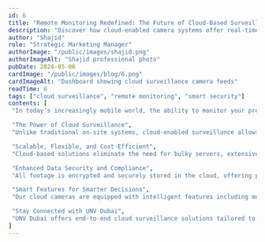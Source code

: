 ```yaml
---
id: 6
title: "Remote Monitoring Redefined: The Future of Cloud-Based Surveillance"
description: "Discover how cloud-enabled camera systems offer real-time visibility, flexibility, and control from anywhere in the world"
author: "Shajid"
role: "Strategic Marketing Manager"
authorImage: "/public/images/shajid.png"
authorImageAlt: "Shajid professional photo"
pubDate: 2024-05-06
cardImage: "/public/images/blog/6.png"
cardImageAlt: "Dashboard showing cloud surveillance camera feeds"
readTime: 6
tags: ["cloud surveillance", "remote monitoring", "smart security"]
contents: [
 "In today’s increasingly mobile world, the ability to monitor your premises remotely is no longer optional—it’s essential. Cloud-based surveillance systems are revolutionizing the way businesses and property owners manage security, offering instant access, scalability, and smarter data management. At UNV Dubai, we’re proud to be at the forefront of this transformation.",

 "The Power of Cloud Surveillance",
 "Unlike traditional on-site systems, cloud-enabled surveillance allows users to view live feeds, receive alerts, and manage footage from anywhere—on any device. Whether you're traveling, managing multiple sites, or working remotely, your security operations remain fully accessible and under control.",

 "Scalable, Flexible, and Cost-Efficient",
 "Cloud-based solutions eliminate the need for bulky servers, extensive wiring, and manual backups. Our systems scale effortlessly as your security needs grow, without the complexities of traditional infrastructure. You also benefit from reduced maintenance costs and automatic software updates, ensuring optimal performance with minimal effort.",

 "Enhanced Data Security and Compliance",
 "All footage is encrypted and securely stored in the cloud, offering protection against physical damage, theft, or tampering. Our systems also support compliance with global data protection standards—making them ideal for sectors where regulatory integrity is critical, such as finance, healthcare, and education.",

 "Smart Features for Smarter Decisions",
 "Our cloud cameras are equipped with intelligent features including motion detection, line crossing, object tracking, and heat mapping—empowering you with valuable insights for security, safety, and business optimization. With advanced search capabilities, finding relevant footage takes seconds instead of hours.",

 "Stay Connected with UNV Dubai",
 "UNV Dubai offers end-to-end cloud surveillance solutions tailored to your environment—whether it’s a corporate office, construction site, retail chain, or smart home. Let us help you build a security system that goes wherever you go, without compromising on reliability, performance, or control."
]
---
```

